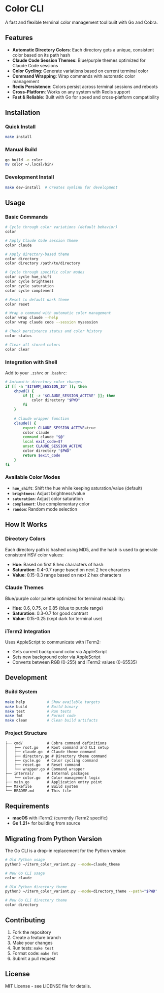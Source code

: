 # Color CLI

A fast and flexible terminal color management tool built with Go and Cobra.

## Features

- **Automatic Directory Colors**: Each directory gets a unique, consistent color based on its path hash
- **Claude Code Session Themes**: Blue/purple themes optimized for Claude Code sessions  
- **Color Cycling**: Generate variations based on current terminal color
- **Command Wrapping**: Wrap commands with automatic color management
- **Redis Persistence**: Colors persist across terminal sessions and reboots
- **Cross-Platform**: Works on any system with Redis support
- **Fast & Reliable**: Built with Go for speed and cross-platform compatibility

## Installation

### Quick Install
```bash
make install
```

### Manual Build
```bash
go build -o color .
mv color ~/.local/bin/
```

### Development Install
```bash
make dev-install  # Creates symlink for development
```

## Usage

### Basic Commands

```bash
# Cycle through color variations (default behavior)
color

# Apply Claude Code session theme
color claude

# Apply directory-based theme
color directory
color directory /path/to/directory

# Cycle through specific color modes
color cycle hue_shift
color cycle brightness
color cycle saturation
color cycle complement

# Reset to default dark theme
color reset

# Wrap a command with automatic color management
color wrap claude --help
color wrap claude code --session mysession

# Check persistence status and color history
color status

# Clear all stored colors
color clear
```

### Integration with Shell

Add to your `.zshrc` or `.bashrc`:

```bash
# Automatic directory color changes
if [[ -n "$ITERM_SESSION_ID" ]]; then
    chpwd() {
        if [[ -z "$CLAUDE_SESSION_ACTIVE" ]]; then
            color directory "$PWD"
        fi
    }
    
    # Claude wrapper function
    claude() {
        export CLAUDE_SESSION_ACTIVE=true
        color claude
        command claude "$@"
        local exit_code=$?
        unset CLAUDE_SESSION_ACTIVE
        color directory "$PWD"
        return $exit_code
    }
fi
```

### Available Color Modes

- **`hue_shift`**: Shift the hue while keeping saturation/value (default)
- **`brightness`**: Adjust brightness/value
- **`saturation`**: Adjust color saturation  
- **`complement`**: Use complementary color
- **`random`**: Random mode selection

## How It Works

### Directory Colors
Each directory path is hashed using MD5, and the hash is used to generate consistent HSV color values:
- **Hue**: Based on first 8 hex characters of hash
- **Saturation**: 0.4-0.7 range based on next 2 hex characters  
- **Value**: 0.15-0.3 range based on next 2 hex characters

### Claude Themes
Blue/purple color palette optimized for terminal readability:
- **Hue**: 0.6, 0.75, or 0.85 (blue to purple range)
- **Saturation**: 0.3-0.7 for good contrast
- **Value**: 0.15-0.25 (kept dark for terminal use)

### iTerm2 Integration
Uses AppleScript to communicate with iTerm2:
- Gets current background color via AppleScript
- Sets new background color via AppleScript
- Converts between RGB (0-255) and iTerm2 values (0-65535)

## Development

### Build System
```bash
make help          # Show available targets
make build         # Build binary
make test          # Run tests
make fmt           # Format code
make clean         # Clean build artifacts
```

### Project Structure
```
├── cmd/           # Cobra command definitions
│   ├── root.go    # Root command and CLI setup
│   ├── claude.go  # Claude theme command
│   ├── directory.go # Directory theme command
│   ├── cycle.go   # Color cycling command
│   ├── reset.go   # Reset command
│   └── wrapper.go # Command wrapper
├── internal/      # Internal packages
│   └── color.go   # Color management logic
├── main.go        # Application entry point
├── Makefile       # Build system
└── README.md      # This file
```

## Requirements

- **macOS** with iTerm2 (currently iTerm2 specific)
- **Go 1.21+** for building from source

## Migrating from Python Version

The Go CLI is a drop-in replacement for the Python version:

```bash
# Old Python usage
python3 ~/iterm_color_variant.py --mode=claude_theme

# New Go CLI usage  
color claude

# Old Python directory theme
python3 ~/iterm_color_variant.py --mode=directory_theme --path="$PWD"

# New Go CLI directory theme
color directory
```

## Contributing

1. Fork the repository
2. Create a feature branch
3. Make your changes
4. Run tests: `make test`
5. Format code: `make fmt` 
6. Submit a pull request

## License

MIT License - see LICENSE file for details.